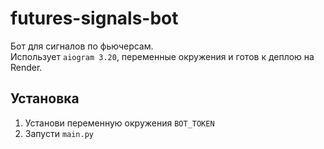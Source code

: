 # futures-signals-bot

Бот для сигналов по фьючерсам.  
Использует `aiogram 3.20`, переменные окружения и готов к деплою на Render.

## Установка

1. Установи переменную окружения `BOT_TOKEN`
2. Запусти `main.py`
